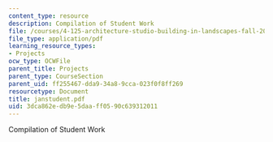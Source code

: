 ```yaml
---
content_type: resource
description: Compilation of Student Work
file: /courses/4-125-architecture-studio-building-in-landscapes-fall-2002/3dca862edb9e5daaff0590c639312011_janstudent.pdf
file_type: application/pdf
learning_resource_types:
- Projects
ocw_type: OCWFile
parent_title: Projects
parent_type: CourseSection
parent_uid: ff255467-dda9-34a8-9cca-023f0f8ff269
resourcetype: Document
title: janstudent.pdf
uid: 3dca862e-db9e-5daa-ff05-90c639312011
---
```

Compilation of Student Work

